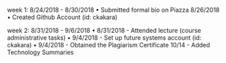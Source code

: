 week 1: 8/24/2018 - 8/30/2018
	•	Submitted formal bio on Piazza 8/26/2018
	•	Created Github Account (id: ckakara)

week 2: 8/31/2018 - 9/6/2018
	•	8/31/2018 - Attended lecture (course administrative tasks)
	•	9/4/2018  - Set up future systems account (id: ckakara)
	•	9/4/2018  - Obtained the Plagiarism Certificate	
10/14 - Added Technology Summaries

